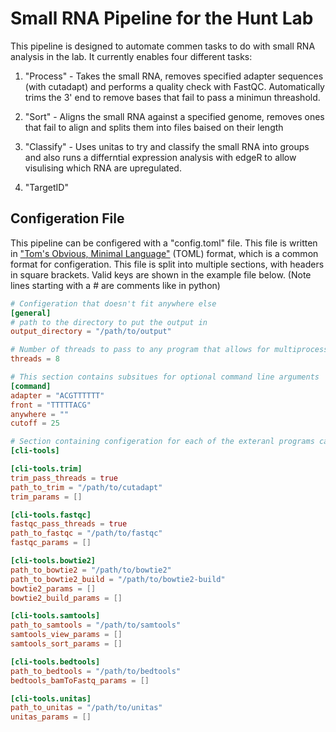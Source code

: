 # Small RNA Pipeline for the Hunt Lab

This pipeline is designed to automate commen tasks to do with small RNA analysis in the lab. It currently enables four different tasks:

1. "Process" - Takes the small RNA, removes specified adapter sequences (with cutadapt) and performs a quality check with FastQC. Automatically trims the 3' end to remove bases that fail to pass a minimun threashold.

2. "Sort" - Aligns the small RNA against a specified genome, removes ones that fail to align and splits them into files baised on their length

3. "Classify" - Uses unitas to try and classify the small RNA into groups and also runs a differntial expression analysis with edgeR to allow visulising which RNA are upregulated.

4. "TargetID" 

## Configeration File

This pipeline can be configered with a "config.toml" file. This file is written in ["Tom's Obvious, Minimal Language"](https://github.com/toml-lang/toml) (TOML) format, which is a common format for configeration. This file is split into multiple sections, with headers in square brackets. Valid keys are shown in the example file below. (Note lines starting with a # are comments like in python)

```toml
# Configeration that doesn't fit anywhere else
[general]
# path to the directory to put the output in
output_directory = "/path/to/output"

# Number of threads to pass to any program that allows for multiprocessing
threads = 8

# This section contains subsitues for optional command line arguments
[command]
adapter = "ACGTTTTTT"
front = "TTTTTACG"
anywhere = ""
cutoff = 25

# Section containing configeration for each of the exteranl programs called while in use
[cli-tools]

[cli-tools.trim]
trim_pass_threads = true
path_to_trim = "/path/to/cutadapt"
trim_params = []

[cli-tools.fastqc]
fastqc_pass_threads = true
path_to_fastqc = "/path/to/fastqc"
fastqc_params = []

[cli-tools.bowtie2]
path_to_bowtie2 = "/path/to/bowtie2"
path_to_bowtie2_build = "/path/to/bowtie2-build"
bowtie2_params = []
bowtie2_build_params = []

[cli-tools.samtools]
path_to_samtools = "/path/to/samtools"
samtools_view_params = []
samtools_sort_params = []

[cli-tools.bedtools]
path_to_bedtools = "/path/to/bedtools"
bedtools_bamToFastq_params = []

[cli-tools.unitas]
path_to_unitas = "/path/to/unitas"
unitas_params = []
```